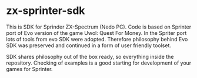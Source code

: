 # zx-sprinter-sdk

This is SDK for Sprinder ZX-Spectrum (Nedo PC). Code is based on Sprinter port of Evo version of the game Uwol: Quest For Money.
In the Spriter port lots of tools from evo SDK were adopted. Therefore philosophy behind Evo SDK was preserved and
continued in a form of user friendly toolset.

SDK shares philosophy out of the box ready, so everything inside the repository. Checking of examples is a good starting for
development of your games for Sprinter.